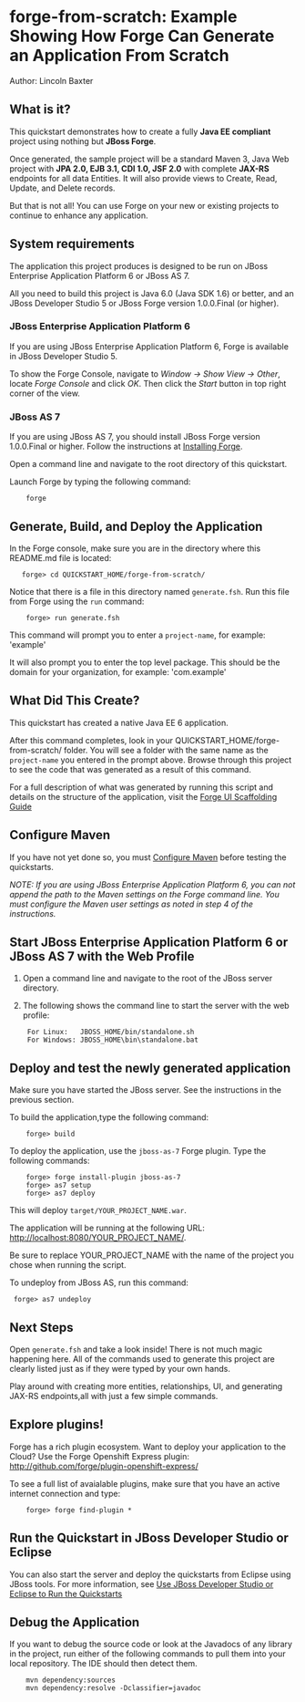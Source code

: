 forge-from-scratch: Example Showing How Forge Can Generate an Application From Scratch
======================================================================================
Author: Lincoln Baxter

What is it?
-----------

This quickstart demonstrates how to create a fully **Java EE compliant** project using nothing but  **JBoss Forge**. 

Once generated, the sample project will be a standard Maven 3, Java Web project with **JPA 2.0, EJB 3.1, CDI 1.0, JSF 2.0** with complete **JAX-RS** endpoints for all data Entities. It will also provide views to Create, Read, Update, and Delete records.

But that is not all! You can use Forge on your new or existing projects to continue to enhance any application.

System requirements
-------------------

The application this project produces is designed to be run on JBoss Enterprise Application Platform 6 or JBoss AS 7.

All you need to build this project is Java 6.0 (Java SDK 1.6) or better, and an JBoss Developer Studio 5 or JBoss Forge version 1.0.0.Final (or higher).

### JBoss Enterprise Application Platform 6

If you are using JBoss Enterprise Application Platform 6, Forge is available in JBoss Developer Studio 5. 

To show the Forge Console, navigate to _Window -> Show View -> Other_, locate _Forge Console_ and click _OK_. Then click the _Start_ button in top right corner of the view.

### JBoss AS 7

If you are using JBoss AS 7, you should install JBoss Forge version 1.0.0.Final or higher. Follow the instructions at [Installing Forge](https://docs.jboss.org/author/display/FORGE/Installation).

Open a command line and navigate to the root directory of this quickstart. 

Launch Forge by typing the following command:

        forge
 
 

Generate, Build, and Deploy the Application
-------------------------

In the Forge console, make sure you are in the directory where this README.md file is located:

       forge> cd QUICKSTART_HOME/forge-from-scratch/

Notice that there is a file in this directory named `generate.fsh`. Run this file from Forge using the `run` command:

        forge> run generate.fsh

This command will prompt you to enter a `project-name`, for example: 'example'

It will also prompt you to enter the top level package. This should be the domain for your organization, for example: 'com.example'


What Did This Create?
-------------------
This quickstart has created a native Java EE 6 application. 

After this command completes, look in your QUICKSTART_HOME/forge-from-scratch/ folder. You will see a folder with the same name as the `project-name` you entered in the prompt above. Browse through this project to see the code that was generated as a result of this command. 

For a full description of what was generated by running this script and details on the structure of the application, visit the [Forge UI Scaffolding Guide](https://docs.jboss.org/author/display/FORGE/UI+Scaffolding)


Configure Maven 
-------------

If you have not yet done so, you must [Configure Maven](../README.md/#mavenconfiguration) before testing the quickstarts. 

_NOTE: If you are using JBoss Enterprise Application Platform 6, you can not append the path to the Maven settings on the Forge command line. You must configure the Maven user settings as noted in step 4 of the instructions._


Start JBoss Enterprise Application Platform 6 or JBoss AS 7 with the Web Profile
-------------------------

1. Open a command line and navigate to the root of the JBoss server directory.
2. The following shows the command line to start the server with the web profile:

        For Linux:   JBOSS_HOME/bin/standalone.sh
        For Windows: JBOSS_HOME\bin\standalone.bat


Deploy and test the newly generated application
---------------------------

Make sure you have started the JBoss server. See the instructions in the previous section.

To build the application,type the following command:

        forge> build

To deploy the application, use the `jboss-as-7` Forge plugin. Type the following commands:

        forge> forge install-plugin jboss-as-7
        forge> as7 setup
        forge> as7 deploy

This will deploy `target/YOUR_PROJECT_NAME.war`.
  
The application will be running at the following URL: <http://localhost:8080/YOUR_PROJECT_NAME/>.

Be sure to replace YOUR_PROJECT_NAME with the name of the project you chose when running the script.

To undeploy from JBoss AS, run this command:

     forge> as7 undeploy

 
Next Steps
-------

Open `generate.fsh` and take a look inside! There is not much magic happening here. All of the commands used to generate this project are clearly listed just as if they were typed by your own hands.

Play around with creating more entities, relationships, UI, and generating JAX-RS endpoints,all with just a few simple commands.


Explore plugins! 
----------------

Forge has a rich plugin ecosystem. Want to deploy your application to the Cloud? Use the Forge Openshift Express plugin: http://github.com/forge/plugin-openshift-express/

To see a full list of avaialable plugins, make sure that you have an active internet connection and type:

        forge> forge find-plugin *


Run the Quickstart in JBoss Developer Studio or Eclipse
-------------------------------------

You can also start the server and deploy the quickstarts from Eclipse using JBoss tools. For more information, see [Use JBoss Developer Studio or Eclipse to Run the Quickstarts](../README.md/#useeclipse) 


Debug the Application
------------------------------------

If you want to debug the source code or look at the Javadocs of any library in the project, run either of the following commands to pull them into your local repository. The IDE should then detect them.

        mvn dependency:sources
        mvn dependency:resolve -Dclassifier=javadoc
